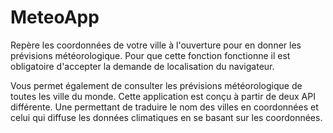 # MeteoApp
Repère les coordonnées de votre ville à l'ouverture pour en donner les prévisions météorologique.
Pour que cette fonction fonctionne il est obligatoire d'accepter la demande de localisation du navigateur.

Vous permet également de consulter les prévisions météorologique de toutes les ville du monde.
Cette application est conçu à partir de deux API différente. 
Une permettant de traduire le nom des villes en coordonnées et celui qui diffuse les données climatiques en se basant sur les coordonnées.
